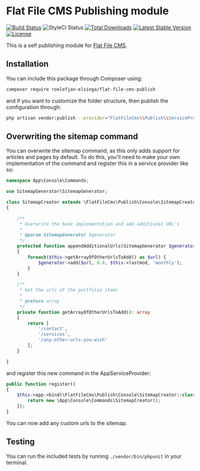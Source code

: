 # Flat File CMS Publishing module

<a href="https://travis-ci.com/roelofjan-elsinga/flat-file-cms-publish"><img src="https://travis-ci.com/roelofjan-elsinga/flat-file-cms-publish.svg" alt="Build Status"></a>
<img src="https://github.styleci.io/repos/202364633/shield" alt="StyleCI Status">
<a href="https://packagist.org/packages/roelofjan-elsinga/flat-file-cms-publish"><img src="https://poser.pugx.org/roelofjan-elsinga/flat-file-cms-publish/downloads" alt="Total Downloads"></a>
<a href="https://packagist.org/packages/roelofjan-elsinga/flat-file-cms-publish"><img src="https://poser.pugx.org/roelofjan-elsinga/flat-file-cms-publish/v/stable" alt="Latest Stable Version"></a>
<a href="https://packagist.org/packages/roelofjan-elsinga/flat-file-cms-publish"><img src="https://poser.pugx.org/roelofjan-elsinga/flat-file-cms-publish/license" alt="License"></a>

This is a self publishing module for [Flat File CMS](https://github.com/roelofjan-elsinga/flat-file-cms).

## Installation

You can include this package through Composer using:

```bash
composer require roelofjan-elsinga/flat-file-cms-publish
```

and if you want to customize the folder structure, then publish the configuration through:

```bash
php artisan vendor:publish --provider="FlatFileCms\\Publish\\ServiceProvider"
```

## Overwriting the sitemap command

You can overwrite the sitemap command, as this only adds support for articles and 
pages by default. To do this, you'll need to make your own implementation of the 
command and register this in a service provider like so:

```php
namespace App\Console\Commands;

use SitemapGenerator\SitemapGenerator;

class SitemapCreator extends \FlatFileCms\Publish\Console\SitemapCreator
{

    /**
     * Overwrite the base implementation and add additional URL's
     *
     * @param SitemapGenerator $generator
     */
    protected function appendAdditionalUrls(SitemapGenerator $generator): void
    {
        foreach($this->getArrayOfOtherUrlsToAdd() as $url) {
            $generator->add($url, 0.8, $this->lastmod, 'monthly');
        }
    }

    /**
     * Get the urls of the portfolio items
     *
     * @return array
     */
    private function getArrayOfOtherUrlsToAdd(): array
    {
        return [
            '/contact',
            '/services',
            '/any-other-urls-you-wish'
        ];
    }

}
```

and register this new command in the AppServiceProvider:

```php
public function register()
{
    $this->app->bind(\FlatFileCms\Publish\Console\SitemapCreator::class, function () {
        return new \App\Console\Commands\SitemapCreator();
    });
}
```

You can now add any custom urls to the sitemap.

## Testing

You can run the included tests by running ``./vendor/bin/phpunit`` in your terminal.
